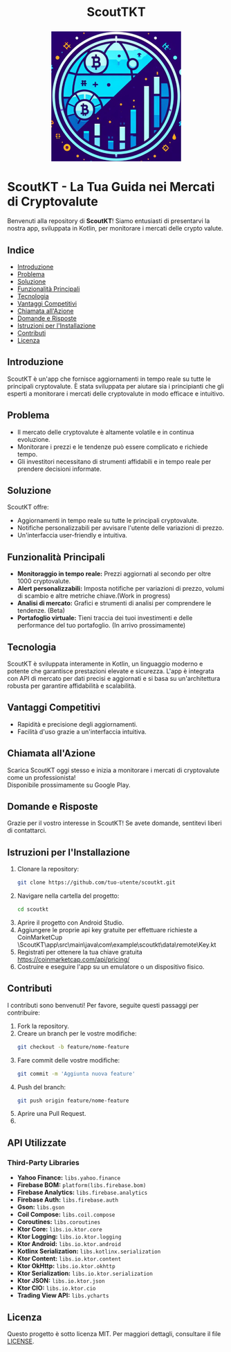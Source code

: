 # <p align="center">ScoutTKT</p>

<p align="center">
  <img src="https://github.com/LoCh3f/ScoutKT/blob/master/app/src/main/res/drawable/main_logo.jpg" alt="Logo del Progetto" width="300"/>
</p>

# ScoutKT - La Tua Guida nei Mercati di Cryptovalute

Benvenuti alla repository di **ScoutKT**! Siamo entusiasti di presentarvi la nostra app, sviluppata in Kotlin, per monitorare i mercati delle crypto valute.

## Indice

- [Introduzione](#introduzione)
- [Problema](#problema)
- [Soluzione](#soluzione)
- [Funzionalità Principali](#funzionalità-principali)
- [Tecnologia](#tecnologia)
- [Vantaggi Competitivi](#vantaggi-competitivi)
- [Chiamata all'Azione](#chiamata-allazione)
- [Domande e Risposte](#domande-e-risposte)
- [Istruzioni per l'Installazione](#istruzioni-per-linstallazione)
- [Contributi](#contributi)
- [Licenza](#licenza)

## Introduzione

ScoutKT è un'app che fornisce aggiornamenti in tempo reale su tutte le principali cryptovalute. È stata sviluppata per aiutare sia i principianti che gli esperti a monitorare i mercati delle cryptovalute in modo efficace e intuitivo.

## Problema

- Il mercato delle cryptovalute è altamente volatile e in continua evoluzione.
- Monitorare i prezzi e le tendenze può essere complicato e richiede tempo.
- Gli investitori necessitano di strumenti affidabili e in tempo reale per prendere decisioni informate.

## Soluzione

ScoutKT offre:
- Aggiornamenti in tempo reale su tutte le principali cryptovalute.
- Notifiche personalizzabili per avvisare l'utente delle variazioni di prezzo.
- Un'interfaccia user-friendly e intuitiva.

## Funzionalità Principali

- **Monitoraggio in tempo reale:** Prezzi aggiornati al secondo per oltre 1000 cryptovalute.
- **Alert personalizzabili:** Imposta notifiche per variazioni di prezzo, volumi di scambio e altre metriche chiave.(Work in progress)
- **Analisi di mercato:** Grafici e strumenti di analisi per comprendere le tendenze. (Beta)
- **Portafoglio virtuale:** Tieni traccia dei tuoi investimenti e delle performance del tuo portafoglio. (In arrivo prossimamente)

## Tecnologia

ScoutKT è sviluppata interamente in Kotlin, un linguaggio moderno e potente che garantisce prestazioni elevate e sicurezza. L'app è integrata con API di mercato per dati precisi e aggiornati e si basa su un'architettura robusta per garantire affidabilità e scalabilità.

## Vantaggi Competitivi

- Rapidità e precisione degli aggiornamenti.
- Facilità d'uso grazie a un'interfaccia intuitiva.

## Chiamata all'Azione
Scarica ScoutKT oggi stesso e inizia a monitorare i mercati di cryptovalute come un professionista!  
Disponibile prossimamente su Google Play.  

## Domande e Risposte

Grazie per il vostro interesse in ScoutKT! Se avete domande, sentitevi liberi di contattarci.

## Istruzioni per l'Installazione

1. Clonare la repository:
    ```bash
    git clone https://github.com/tuo-utente/scoutkt.git
    ```
2. Navigare nella cartella del progetto:
    ```bash
    cd scoutkt
    ```
3. Aprire il progetto con Android Studio.
4. Aggiungere le proprie api key gratuite per effettuare richieste a CoinMarketCup  \ScoutKT\app\src\main\java\com\example\scoutkt\data\remote\Key.kt
5. Registrati per ottenere la tua chiave gratuita https://coinmarketcap.com/api/pricing/ 
6. Costruire e eseguire l'app su un emulatore o un dispositivo fisico.

## Contributi

I contributi sono benvenuti! Per favore, seguite questi passaggi per contribuire:
1. Fork la repository.
2. Creare un branch per le vostre modifiche:
    ```bash
    git checkout -b feature/nome-feature
    ```
3. Fare commit delle vostre modifiche:
    ```bash
    git commit -m 'Aggiunta nuova feature'
    ```
4. Push del branch:
    ```bash
    git push origin feature/nome-feature
    ```
5. Aprire una Pull Request.
6. 
## API Utilizzate
### Third-Party Libraries
- **Yahoo Finance:** `libs.yahoo.finance`
- **Firebase BOM:** `platform(libs.firebase.bom)`
- **Firebase Analytics:** `libs.firebase.analytics`
- **Firebase Auth:** `libs.firebase.auth`
- **Gson:** `libs.gson`
- **Coil Compose:** `libs.coil.compose`
- **Coroutines:** `libs.coroutines`
- **Ktor Core:** `libs.io.ktor.core`
- **Ktor Logging:** `libs.io.ktor.logging`
- **Ktor Android:** `libs.io.ktor.android`
- **Kotlinx Serialization:** `libs.kotlinx.serialization`
- **Ktor Content:** `libs.io.ktor.content`
- **Ktor OkHttp:** `libs.io.ktor.okhttp`
- **Ktor Serialization:** `libs.io.ktor.serialization`
- **Ktor JSON:** `libs.io.ktor.json`
- **Ktor CIO:** `libs.io.ktor.cio`
- **Trading View API:** `libs.ycharts`

## Licenza

Questo progetto è sotto licenza MIT. Per maggiori dettagli, consultare il file [LICENSE](LICENSE).
